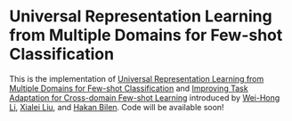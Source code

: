# Universal Representation Learning from Multiple Domains for Few-shot Classification
This is the implementation of [Universal Representation Learning from Multiple Domains for Few-shot Classification](https://arxiv.org/pdf/2103.13841.pdf) and [Improving Task Adaptation for Cross-domain Few-shot Learning](https://arxiv.org/pdf/2107.00358.pdf) introduced by [Wei-Hong Li](https://weihonglee.github.io), [Xialei Liu](https://xialeiliu.github.io), and [Hakan Bilen](http://homepages.inf.ed.ac.uk/hbilen). Code will be available soon!



